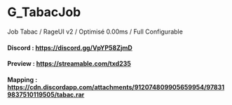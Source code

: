 # G_TabacJob
Job Tabac / RageUI v2 / Optimisé 0.00ms / Full Configurable

#### Discord : https://discord.gg/VpYP58ZjmD

#### Preview : https://streamable.com/txd235

#### Mapping : https://cdn.discordapp.com/attachments/912074809905659954/978319837510119505/tabac.rar
